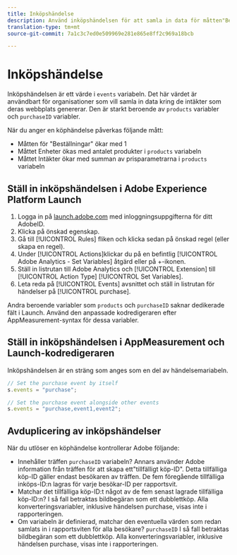 ```yaml
---
title: Inköpshändelse
description: Använd inköpshändelsen för att samla in data för måtten"Beställningar","Enheter" och"Intäkter".
translation-type: tm+mt
source-git-commit: 7a1c3c7ed0e509969e281e865e8ff2c969a18bcb

---
```



# Inköpshändelse

Inköpshändelsen är ett värde i `events` variabeln. Det här värdet är användbart för organisationer som vill samla in data kring de intäkter som deras webbplats genererar. Den är starkt beroende av `products` variabler och `purchaseID` variabler.

När du anger en köphändelse påverkas följande mått:

* Måtten för &quot;Beställningar&quot; ökar med 1
* Måttet Enheter ökas med antalet produkter i `products` variabeln
* Måttet Intäkter ökar med summan av prisparametrarna i `products` variabeln

## Ställ in inköpshändelsen i Adobe Experience Platform Launch

1. Logga in på [launch.adobe.com](https://launch.adobe.com) med inloggningsuppgifterna för ditt AdobeID.
2. Klicka på önskad egenskap.
3. Gå till [!UICONTROL Rules] fliken och klicka sedan på önskad regel (eller skapa en regel).
4. Under [!UICONTROL Actions]klickar du på en befintlig [!UICONTROL Adobe Analytics - Set Variables] åtgärd eller på +-ikonen.
5. Ställ in listrutan till Adobe Analytics och [!UICONTROL Extension] till [!UICONTROL Action Type] [!UICONTROL Set Variables].
6. Leta reda på [!UICONTROL Events] avsnittet och ställ in listrutan för händelser på [!UICONTROL purchase].

Andra beroende variabler som `products` och `purchaseID` saknar dedikerade fält i Launch. Använd den anpassade kodredigeraren efter AppMeasurement-syntax för dessa variabler.

## Ställ in inköpshändelsen i AppMeasurement och Launch-kodredigeraren

Inköpshändelsen är en sträng som anges som en del av händelsemariabeln.

```js
// Set the purchase event by itself
s.events = "purchase";

// Set the purchase event alongside other events
s.events = "purchase,event1,event2";
```

## Avduplicering av inköpshändelser

När du utlöser en köphändelse kontrollerar Adobe följande:

* Innehåller träffen `purchaseID` variabeln? Annars använder Adobe information från träffen för att skapa ett&quot;tillfälligt köp-ID&quot;. Detta tillfälliga köp-ID gäller endast besökaren av träffen. De fem föregående tillfälliga inköps-ID:n lagras för varje besökar-ID per rapportsvit.
* Matchar det tillfälliga köp-ID:t något av de fem senast lagrade tillfälliga köp-ID:n? I så fall betraktas bildbegäran som ett dubblettköp. Alla konverteringsvariabler, inklusive händelsen purchase, visas inte i rapporteringen.
* Om variabeln är definierad, matchar den eventuella värden som redan samlats in i rapportsviten för alla besökare? `purchaseID` I så fall betraktas bildbegäran som ett dubblettköp. Alla konverteringsvariabler, inklusive händelsen purchase, visas inte i rapporteringen.
